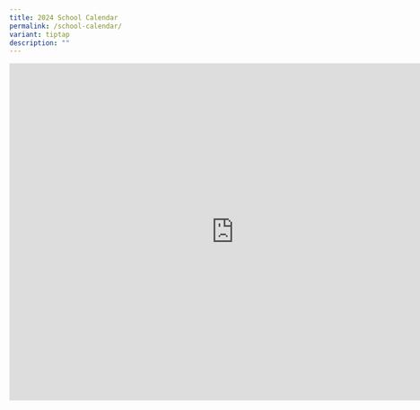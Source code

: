 ```yaml
---
title: 2024 School Calendar
permalink: /school-calendar/
variant: tiptap
description: ""
---
```

<div class="iframe-wrapper"><iframe style="border: 0" height="600" width="800" allowfullscreen="true" frameborder="0" src="https://calendar.google.com/calendar/embed?src=c_f434a8afbf7b8c0279006c4ade9b79d6139d2df2c75f3bcaf57e0ed8724f0fa0%40group.calendar.google.com&amp;ctz=Asia%2FSingapore"></iframe></div><p></p>